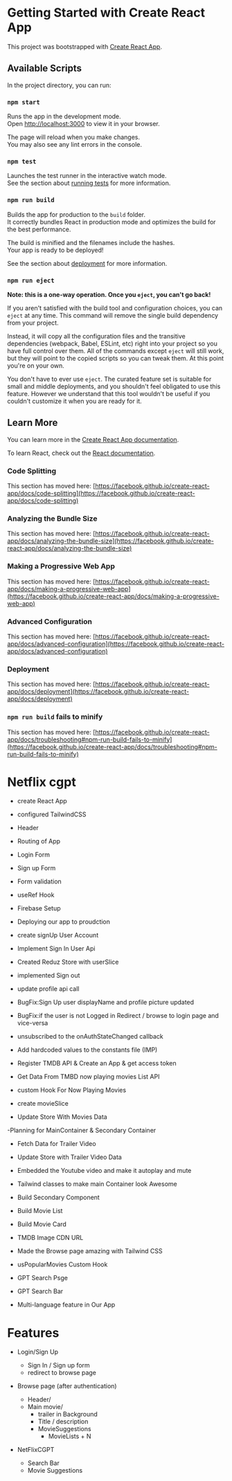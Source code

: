 # Getting Started with Create React App

This project was bootstrapped with [Create React App](https://github.com/facebook/create-react-app).

## Available Scripts

In the project directory, you can run:

### `npm start`

Runs the app in the development mode.\
Open [http://localhost:3000](http://localhost:3000) to view it in your browser.

The page will reload when you make changes.\
You may also see any lint errors in the console.

### `npm test`

Launches the test runner in the interactive watch mode.\
See the section about [running tests](https://facebook.github.io/create-react-app/docs/running-tests) for more information.

### `npm run build`

Builds the app for production to the `build` folder.\
It correctly bundles React in production mode and optimizes the build for the best performance.

The build is minified and the filenames include the hashes.\
Your app is ready to be deployed!

See the section about [deployment](https://facebook.github.io/create-react-app/docs/deployment) for more information.

### `npm run eject`

**Note: this is a one-way operation. Once you `eject`, you can't go back!**

If you aren't satisfied with the build tool and configuration choices, you can `eject` at any time. This command will remove the single build dependency from your project.

Instead, it will copy all the configuration files and the transitive dependencies (webpack, Babel, ESLint, etc) right into your project so you have full control over them. All of the commands except `eject` will still work, but they will point to the copied scripts so you can tweak them. At this point you're on your own.

You don't have to ever use `eject`. The curated feature set is suitable for small and middle deployments, and you shouldn't feel obligated to use this feature. However we understand that this tool wouldn't be useful if you couldn't customize it when you are ready for it.

## Learn More

You can learn more in the [Create React App documentation](https://facebook.github.io/create-react-app/docs/getting-started).

To learn React, check out the [React documentation](https://reactjs.org/).

### Code Splitting

This section has moved here: [https://facebook.github.io/create-react-app/docs/code-splitting](https://facebook.github.io/create-react-app/docs/code-splitting)

### Analyzing the Bundle Size

This section has moved here: [https://facebook.github.io/create-react-app/docs/analyzing-the-bundle-size](https://facebook.github.io/create-react-app/docs/analyzing-the-bundle-size)

### Making a Progressive Web App

This section has moved here: [https://facebook.github.io/create-react-app/docs/making-a-progressive-web-app](https://facebook.github.io/create-react-app/docs/making-a-progressive-web-app)

### Advanced Configuration

This section has moved here: [https://facebook.github.io/create-react-app/docs/advanced-configuration](https://facebook.github.io/create-react-app/docs/advanced-configuration)

### Deployment

This section has moved here: [https://facebook.github.io/create-react-app/docs/deployment](https://facebook.github.io/create-react-app/docs/deployment)

### `npm run build` fails to minify

This section has moved here: [https://facebook.github.io/create-react-app/docs/troubleshooting#npm-run-build-fails-to-minify](https://facebook.github.io/create-react-app/docs/troubleshooting#npm-run-build-fails-to-minify)



# Netflix cgpt 

- create React App

- configured TailwindCSS

- Header

- Routing of App

- Login Form

- Sign up Form 

- Form validation 

- useRef Hook 

- Firebase Setup 

- Deploying our app to proudction 
- create signUp User Account

- Implement Sign In User Api 

- Created Reduz Store with userSlice

- implemented Sign out 

- update profile api call 

- BugFix:Sign Up user displayName and profile picture updated 

- BugFix:if the  user is not Logged in Redirect / browse to login page and vice-versa

- unsubscribed to the onAuthStateChanged callback

- Add hardcoded values to the constants file (IMP)

- Register TMDB API & Create an App & get access token 

- Get Data From TMBD now playing movies List API

- custom Hook For Now Playing Movies 

- create movieSlice

- Update Store With Movies Data

-Planning for MainContainer & Secondary Container
- Fetch Data for Trailer Video 
- Update Store with Trailer Video Data 
- Embedded the Youtube video and make it autoplay and mute 
- Tailwind classes to make main Container look Awesome

- Build Secondary Component 
- Build Movie List 
- Build Movie Card 
- TMDB Image CDN URL 
- Made the Browse page amazing with Tailwind CSS 
- usPopularMovies Custom Hook 
- GPT Search Psge 
- GPT Search Bar 
- Multi-language feature in Our App
 


# Features 

- Login/Sign Up
  - Sign In / Sign up form 
  - redirect to browse page

- Browse page (after authentication)
  - Header/
  - Main movie/
    - trailer in Background 
    - Title / description
    - MovieSuggestions 
      - MovieLists + N

- NetFlixCGPT
    - Search Bar 
    - Movie Suggestions
